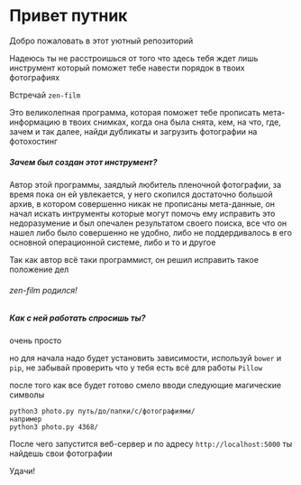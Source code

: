 # Привет путник
Добро пожаловать в этот уютный репозиторий

Надеюсь ты не расстроишься от того что здесь тебя ждет лишь
инструмент который поможет тебе навести порядок
в твоих фотографиях

Встречай `zen-film`

Это великолепная программа, которая поможет тебе
прописать мета-информацию в твоих снимках,
когда она была снята, кем, на что,
где, зачем и так далее, найди дубликаты
и загрузить фотографии на фотохостинг

##### Зачем был создан этот инструмент?
Автор этой программы, заядлый любитель пленочной фотографии, за время пока он ей увлекается, у него скопился достаточно большой архив, в котором совершенно никак не прописаны мета-данные, он начал искать интрументы которые могут помочь ему исправить это недоразумение и был опечален результатом своего поиска, все что он нашел либо было совершенно не удобно, либо не поддердивалось в его основной операционной системе, либо и то и другое

Так как автор всё таки программист, он решил исправить такое положение дел

###### zen-film родился!
##### Как с ней работать спросишь ты?
очень просто

но для начала надо будет установить зависимости,
используй `bower` и `pip`, не забывай проверить что у тебя есть всё для работы `Pillow`

после того как все будет готово смело вводи следующие магические символы
```
python3 photo.py путь/до/папки/с/фотографиями/
например
python3 photo.py 4368/
```
После чего запустится веб-сервер и по адресу `http://localhost:5000` ты найдешь свои фотографии

Удачи!

